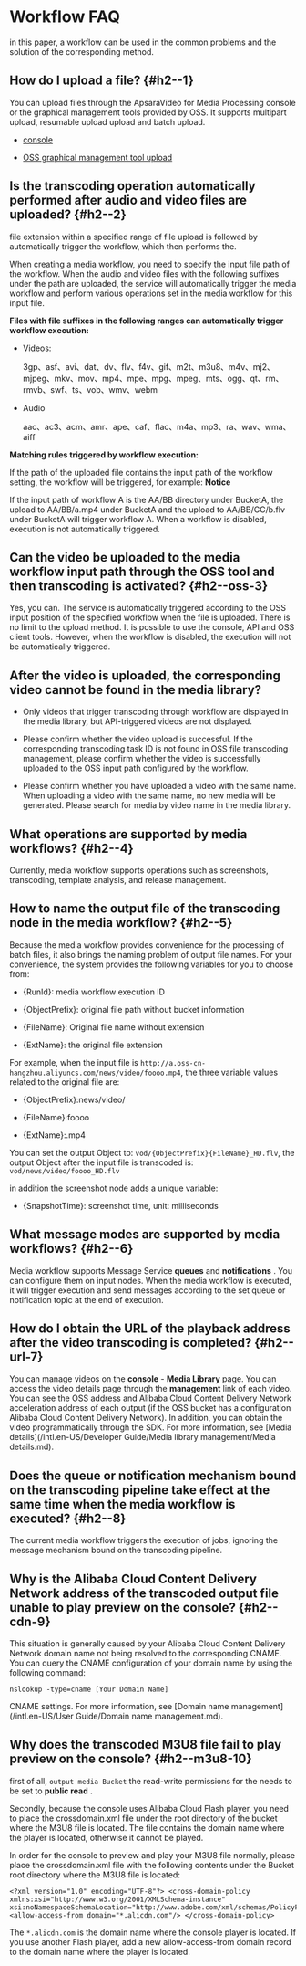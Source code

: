 Workflow FAQ 
=================================

in this paper, a workflow can be used in the common problems and the solution of the corresponding method. 

How do I upload a file? {#h2--1}
--------------------------------

You can upload files through the ApsaraVideo for Media Processing console or the graphical management tools provided by OSS. It supports multipart upload, resumable upload upload and batch upload. 

* [console]()

  

* [OSS graphical management tool upload](https://help.aliyun.com/document_detail/61872.html?spm=a2c4g.11186623.2.23.4db4656bHjI8BI)

  




Is the transcoding operation automatically performed after audio and video files are uploaded? {#h2--2}
-------------------------------------------------------------------------------------------------------

file extension within a specified range of file upload is followed by automatically trigger the workflow, which then performs the. 

When creating a media workflow, you need to specify the input file path of the workflow. When the audio and video files with the following suffixes under the path are uploaded, the service will automatically trigger the media workflow and perform various operations set in the media workflow for this input file. 

**Files with file suffixes in the following ranges can automatically trigger workflow execution:** 

* Videos:

  3gp、asf、avi、dat、dv、flv、f4v、gif、m2t、m3u8、m4v、mj2、mjpeg、mkv、mov、mp4、mpe、mpg、mpeg、mts、ogg、qt、rm、rmvb、swf、ts、vob、wmv、webm
  

* Audio

  aac、ac3、acm、amr、ape、caf、flac、m4a、mp3、ra、wav、wma、aiff
  




**Matching rules triggered by workflow execution:** 

If the path of the uploaded file contains the input path of the workflow setting, the workflow will be triggered, for example:
**Notice**

If the input path of workflow A is the AA/BB directory under BucketA, the upload to AA/BB/a.mp4 under BucketA and the upload to AA/BB/CC/b.flv under BucketA will trigger workflow A. When a workflow is disabled, execution is not automatically triggered. 

Can the video be uploaded to the media workflow input path through the OSS tool and then transcoding is activated? {#h2--oss-3}
-------------------------------------------------------------------------------------------------------------------------------

Yes, you can. The service is automatically triggered according to the OSS input position of the specified workflow when the file is uploaded. There is no limit to the upload method. It is possible to use the console, API and OSS client tools. However, when the workflow is disabled, the execution will not be automatically triggered. 

After the video is uploaded, the corresponding video cannot be found in the media library? 
---------------------------------------------------------------------------------------------------------------

* Only videos that trigger transcoding through workflow are displayed in the media library, but API-triggered videos are not displayed.

  

* Please confirm whether the video upload is successful. If the corresponding transcoding task ID is not found in OSS file transcoding management, please confirm whether the video is successfully uploaded to the OSS input path configured by the workflow.

  

* Please confirm whether you have uploaded a video with the same name. When uploading a video with the same name, no new media will be generated. Please search for media by video name in the media library.

  




What operations are supported by media workflows? {#h2--4}
----------------------------------------------------------

Currently, media workflow supports operations such as screenshots, transcoding, template analysis, and release management. 

How to name the output file of the transcoding node in the media workflow? {#h2--5}
-----------------------------------------------------------------------------------

Because the media workflow provides convenience for the processing of batch files, it also brings the naming problem of output file names. For your convenience, the system provides the following variables for you to choose from:

* {RunId}: media workflow execution ID

  

* {ObjectPrefix}: original file path without bucket information

  

* {FileName}: Original file name without extension

  

* {ExtName}: the original file extension

  




For example, when the input file is `http://a.oss-cn-hangzhou.aliyuncs.com/news/video/foooo.mp4`, the three variable values related to the original file are:

* {ObjectPrefix}:news/video/

  

* {FileName}:foooo

  

* {ExtName}:.mp4

  




You can set the output Object to: `vod/{ObjectPrefix}{FileName}_HD.flv`, the output Object after the input file is transcoded is: `vod/news/video/foooo_HD.flv`

in addition the screenshot node adds a unique variable:

* {SnapshotTime}: screenshot time, unit: milliseconds

  




What message modes are supported by media workflows? {#h2--6}
-------------------------------------------------------------

Media workflow supports Message Service **queues** and **notifications** . You can configure them on input nodes. When the media workflow is executed, it will trigger execution and send messages according to the set queue or notification topic at the end of execution. 

How do I obtain the URL of the playback address after the video transcoding is completed? {#h2--url-7}
------------------------------------------------------------------------------------------------------

You can manage videos on the **console** - **Media Library** page. You can access the video details page through the **management** link of each video. You can see the OSS address and Alibaba Cloud Content Delivery Network acceleration address of each output (if the OSS bucket has a configuration Alibaba Cloud Content Delivery Network). In addition, you can obtain the video programmatically through the SDK. For more information, see [Media details](/intl.en-US/Developer Guide/Media library management/Media details.md). 

Does the queue or notification mechanism bound on the transcoding pipeline take effect at the same time when the media workflow is executed? {#h2--8}
-----------------------------------------------------------------------------------------------------------------------------------------------------

The current media workflow triggers the execution of jobs, ignoring the message mechanism bound on the transcoding pipeline. 

Why is the Alibaba Cloud Content Delivery Network address of the transcoded output file unable to play preview on the console? {#h2--cdn-9}
-------------------------------------------------------------------------------------------------------------------------------------------

This situation is generally caused by your Alibaba Cloud Content Delivery Network domain name not being resolved to the corresponding CNAME. You can query the CNAME configuration of your domain name by using the following command:

    nslookup -type=cname [Your Domain Name]



CNAME settings. For more information, see [Domain name management](/intl.en-US/User Guide/Domain name management.md). 

Why does the transcoded M3U8 file fail to play preview on the console? {#h2--m3u8-10}
-------------------------------------------------------------------------------------

first of all, `output media Bucket` the read-write permissions for the needs to be set to **public read** . 

Secondly, because the console uses Alibaba Cloud Flash player, you need to place the crossdomain.xml file under the root directory of the bucket where the M3U8 file is located. The file contains the domain name where the player is located, otherwise it cannot be played. 

In order for the console to preview and play your M3U8 file normally, please place the crossdomain.xml file with the following contents under the Bucket root directory where the M3U8 file is located:

    <?xml version="1.0" encoding="UTF-8"?> <cross-domain-policy xmlns:xsi="http://www.w3.org/2001/XMLSchema-instance" xsi:noNamespaceSchemaLocation="http://www.adobe.com/xml/schemas/PolicyFile.xsd"> <allow-access-from domain="*.alicdn.com"/> </cross-domain-policy>



The `*.alicdn.com` is the domain name where the console player is located. If you use another Flash player, add a new allow-access-from domain record to the domain name where the player is located. 
